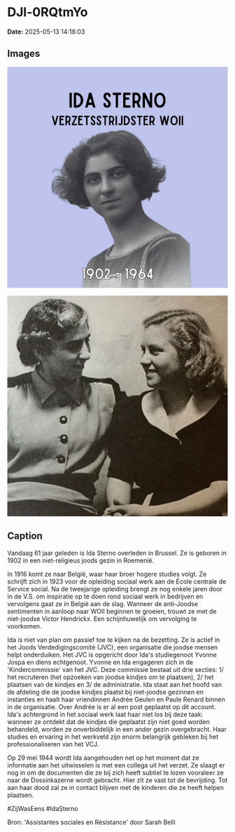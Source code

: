 # DJl-0RQtmYo

**Date:** 2025-05-13 14:18:03

## Images

![Image](../images/DJl-0RQtmYo_0.webp)

![Image](../images/DJl-0RQtmYo_1.webp)

## Caption

Vandaag 61 jaar geleden is Ida Sterno overleden in Brussel. Ze is geboren in 1902 in een niet-religieus joods gezin in Roemenië. 

In 1916 komt ze naar België, waar haar broer hogere studies volgt. Ze schrijft zich in 1923 voor de opleiding sociaal werk aan de École centrale de Service social. Na de tweejarige opleiding brengt ze nog enkele jaren door in de V.S. om inspiratie op te doen rond sociaal werk in bedrijven en vervolgens gaat ze in België aan de slag. Wanneer de anti-Joodse sentimenten in aanloop naar WOII beginnen te groeien, trouwt ze met de niet-joodse Victor Hendrickx. Een schijnhuwelijk om vervolging te voorkomen.

Ida is niet van plan om passief toe te kijken na de bezetting. Ze is actief in het Joods Verdedigingscomité (JVC), een organisatie die joodse mensen helpt onderduiken. Het JVC is opgericht door Ida's studiegenoot Yvonne Jospa en diens echtgenoot. Yvonne en Ida engageren zich in de 'Kindercommissie' van het JVC. Deze commissie bestaat uit drie secties: 1/ het recruteren (het opzoeken van joodse kindjes om te plaatsen), 2/ het plaatsen van de kindjes en 3/ de administratie. Ida staat aan het hoofd van de afdeling die de joodse kindjes plaatst bij niet-joodse gezinnen en instanties en haalt haar vriendinnen Andrée Geulen en Paule Renard binnen in de organisatie. Over Andrée is er al een post geplaatst op dit account. Ida's achtergrond in het sociaal werk laat haar niet los bij deze taak: wanneer ze ontdekt dat de kindjes die geplaatst zijn niet goed worden behandeld, worden ze onverbiddelijk in een ander gezin overgebracht. Haar studies en ervaring in het werkveld zijn enorm belangrijk gebleken bij het professionaliseren van het VCJ. 

Op 29 mei 1944 wordt Ida aangehouden net op het moment dat ze informatie aan het uitwisselen is met een collega uit het verzet. Ze slaagt er nog in om de documenten die ze bij zich heeft subtiel te lozen vooraleer ze naar de Dossinkazerne wordt gebracht. Hier zit ze vast tot de bevrijding. Tot aan haar dood zal ze in contact blijven met de kinderen die ze heeft helpen plaatsen.

#ZijWasEens #IdaSterno

Bron: 'Assistantes sociales en Résistance' door Sarah Belli

